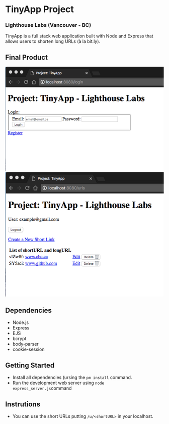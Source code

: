 # TinyApp Project
### Lighthouse Labs (Vancouver - BC)

TinyApp is a full stack web application built with Node and Express that allows users to shorten long URLs (à la bit.ly).

## Final Product

![Login form](https://github.com/DercilioFontes/Project-TinyApp-Lighthouse-Labs/blob/master/docs/login-form.png)
![Showing main page of the web app](https://raw.githubusercontent.com/DercilioFontes/Project-TinyApp-Lighthouse-Labs/master/docs/main-page.png)

## Dependencies

- Node.js
- Express
- EJS
- bcrypt
- body-parser
- cookie-session

## Getting Started

- Install all dependencies (ursing the `pm install` command.
- Run the development web server using `node express_server.js`command

## Instrutions 

- You can use the short URLs putting `/u/<shortURL>` in your localhost.
